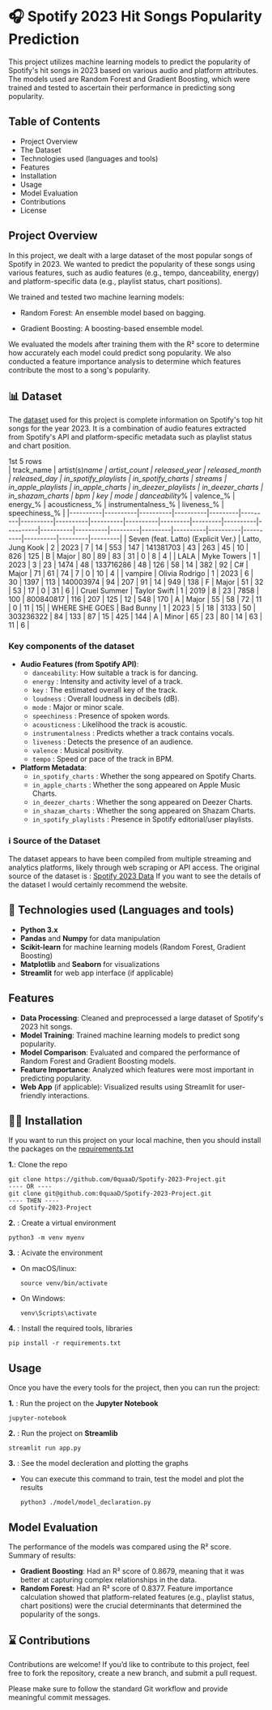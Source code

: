 # 🎧 Spotify 2023 Hit Songs Popularity Prediction
This project utilizes machine learning models to predict the popularity of Spotify's hit songs in 2023 based on various audio and platform attributes. The models used are Random Forest and Gradient Boosting, which were trained and tested to ascertain their performance in predicting song popularity.

## Table of Contents  
- Project Overview
- The Dataset
- Technologies used (languages and tools)
- Features
- Installation
- Usage
- Model Evaluation
- Contributions
- License

## Project Overview
In this project, we dealt with a large dataset of the most popular songs of Spotify in 2023. We wanted to predict the popularity of these songs using various features, such as audio features (e.g., tempo, danceability, energy) and platform-specific data (e.g., playlist status, chart positions).

We trained and tested two machine learning models:

- Random Forest: An ensemble model based on bagging.

- Gradient Boosting: A boosting-based ensemble model.

We evaluated the models after training them with the R² score to determine how accurately each model could predict song popularity. We also conducted a feature importance analysis to determine which features contribute the most to a song's popularity.

## 📊 Dataset
The [dataset](dataset/spotify-2023.csv) used for this project is complete information on Spotify's top hit songs for the year 2023. It is a combination of audio features extracted from Spotify's API and platform-specific metadata such as playlist status and chart position.  

1st 5 rows  
| track_name | artist(s)_name | artist_count | released_year | released_month | released_day | in_spotify_playlists | in_spotify_charts | streams | in_apple_playlists | in_apple_charts | in_deezer_playlists | in_deezer_charts | in_shazam_charts | bpm | key | mode | danceability_% | valence_% | energy_% | acousticness_% | instrumentalness_% | liveness_% | speechiness_% |
|----------|----------|----------|----------|---------|---------|----------|----------|----------|----------|---------|---------|----------|----------|----------|----------|---------|---------|----------|----------|----------|----------|---------|---------|
| Seven (feat. Latto) (Explicit Ver.) | Latto, Jung Kook | 2 | 2023 | 7 | 14 | 553 | 147 | 141381703 | 43 | 263 | 45 | 10 | 826 | 125 | B | Major | 80 | 89 | 83 | 31 | 0 | 8 | 4 |
| LALA | Myke Towers | 1 | 2023 | 3 | 23 | 1474 | 48 | 133716286 | 48 | 126 | 58 | 14 | 382 | 92 | C# | Major | 71 | 61 | 74 | 7 | 0 | 10 | 4 |
| vampire | Olivia Rodrigo | 1 | 2023 | 6 | 30 | 1397 | 113 | 140003974 | 94 | 207 | 91 | 14 | 949 | 138 | F | Major | 51 | 32 | 53 | 17 | 0 | 31 | 6 |
| Cruel Summer | Taylor Swift | 1 | 2019 | 8 | 23 | 7858 | 100 | 800840817 | 116 | 207 | 125 | 12 | 548 | 170 | A | Major | 55 | 58 | 72 | 11 | 0 | 11 | 15|
| WHERE SHE GOES |	Bad Bunny |	1 |	2023 |	5 |	18 |	3133 |	50 |	303236322 |	84 |	133 |	87 |	15 |	425 |	144 |	A |	Minor |	65 |	23 |	80 |	14 |	63 |	11 |	6 |



### Key components of the dataset  

- **Audio Features (from Spotify API)**:  
  - `danceability`: How suitable a track is for dancing.
  - `energy` :  Intensity and activity level of a track.
  - `key` : The estimated overall key of the track.
  - `loudness` : Overall loudness in decibels (dB).
  - `mode` : Major or minor scale.
  - `speechiness` : Presence of spoken words.
  - `acousticness` :  Likelihood the track is acoustic.
  - `instrumentalness` : Predicts whether a track contains vocals.
  - `liveness` : Detects the presence of an audience.
  - `valence` : Musical positivity.
  - `tempo` : Speed or pace of the track in BPM.
- **Platform Metadata**:
  - `in_spotify_charts` : Whether the song appeared on Spotify Charts.
  - `in_apple_charts` : Whether the song appeared on Apple Music Charts.
  - `in_deezer_charts` : Whether the song appeared on Deezer Charts.
  - `in_shazam_charts` : Whether the song appeared on Shazam Charts.
  - `in_spotify_playlists` : Presence in Spotify editorial/user playlists.
### ℹ️ Source of the Dataset
The dataset appears to have been compiled from multiple streaming and analytics platforms, likely through web scraping or API access.
The original source of the dataset is : [Spotify 2023 Data](https://www.kaggle.com/datasets/nelgiriyewithana/top-spotify-songs-2023)
If you want to see the details of the dataset I would certainly recommend the website.

## 🤖 Technologies used (Languages and tools)
- **Python 3.x**
- **Pandas** and **Numpy** for data manipulation
- **Scikit-learn** for machine learning models (Random Forest, Gradient Boosting)
- **Matplotlib** and **Seaborn** for visualizations
- **Streamlit** for web app interface (if applicable)

## Features
- **Data Processing**: Cleaned and preprocessed a large dataset of Spotify's 2023 hit songs.
- **Model Training**: Trained machine learning models to predict song popularity.
- **Model Comparison**: Evaluated and compared the performance of Random Forest and Gradient Boosting models.
- **Feature Importance**: Analyzed which features were most important in predicting popularity.
- **Web App** (if applicable): Visualized results using Streamlit for user-friendly interactions.

## 👨‍💻 Installation 
If you want to run this project on your local machine, then you should install the packages on the [requirements.txt](requirements.txt)  

**1.**: Clone the repo  

```
git clone https://github.com/0quaaD/Spotify-2023-Project.git
---- OR ----
git clone git@github.com:0quaaD/Spotify-2023-Project.git
---- THEN ----
cd Spotify-2023-Project
```

**2.** : Create a virtual environment
```
python3 -m venv myenv
```
**3.** : Acivate the environment
- On macOS/linux:
  ```
  source venv/bin/activate
  ```
- On Windows:
  ```
  venv\Scripts\activate
  ```
**4.** : Install the required tools, libraries
```
pip install -r requirements.txt
```

## Usage
Once you have the every tools for the project, then you can run the project:  

**1.** : Run the project on the **Jupyter Notebook**
```
jupyter-notebook
```
 **2.** :  Run the project on **Streamlib**
```
streamlit run app.py
```
**3.** : See the model decleration and plotting the graphs
- You can execute this command to train, test the model and plot the results 
  ``` 
  python3 ./model/model_declaration.py
  ```

## Model Evaluation  
The performance of the models was compared using the R² score. Summary of results:
- **Gradient Boosting**: Had an R² score of 0.8679, meaning that it was better at capturing complex relationships in the data.
- **Random Forest**: Had an R² score of 0.8377.
Feature importance calculation showed that platform-related features (e.g., playlist status, chart positions) were the crucial determinants that determined the popularity of the songs.

## ⌛ Contributions

Contributions are welcome! If you’d like to contribute to this project, feel free to fork the repository, create a new branch, and submit a pull request.

Please make sure to follow the standard Git workflow and provide meaningful commit messages.
